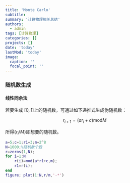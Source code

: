 ```yaml
---
title: 'Monte Carlo'
subtitle: 
summary: '计算物理相关总结'
authors:
  - admin
tags: [计算物理]
categories: []
projects: []
date: 'today'
lastMod: 'today'
image:
  caption: ''
  focal_point: ''
---
```



### 随机数生成

#### 线性同余法

若要生成 $[0,1]$上的随机数，可通过如下递推式生成伪随机数：

$$
  r_{i+1}= (ar_i+c)\mathrm{mod}M
$$

所得$\{r_i/ M\}$即想要的随机数。

```matlab
a=5;c=1;r1=3;m=2^8
N=1000;%随机数个数
r=zeros(1,N);
for i=1:N
    r(i)=mod(a*r1+c,m);
    r1=r(i);
end
figure; plot(1:N,r/m,'-*')
```

